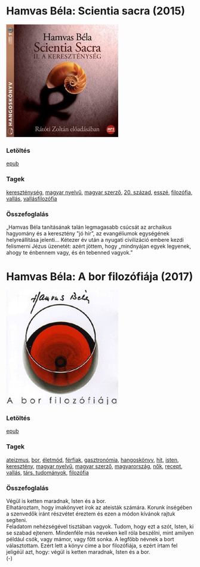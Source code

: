 # <a name="id_777">Hamvas Béla: Scientia sacra (2015)</a>
<img src="https://github.com/BercziSandor/calibre_lib/raw/main/libs/main/Hamvas%20Bela/Scientia%20sacra%20%28777%29/cover.jpg" alt="cover" width="300"/>

### Letöltés
[epub](https://github.com/BercziSandor/calibre_lib/raw/main/libs/main/Hamvas%20Bela/Scientia%20sacra%20%28777%29/Scientia%20sacra%20-%20Hamvas%20Bela.epub)

### Tagek
[kereszténység](https://github.com/berczisandor/calibre_lib/blob/main/libs/main/_tags/kereszt%c3%a9nys%c3%a9g.md), [magyar nyelvű](https://github.com/berczisandor/calibre_lib/blob/main/libs/main/_tags/magyar%20nyelv%c5%b1.md), [magyar szerző](https://github.com/berczisandor/calibre_lib/blob/main/libs/main/_tags/magyar%20szerz%c5%91.md), [20. század](https://github.com/berczisandor/calibre_lib/blob/main/libs/main/_tags/20.%20sz%c3%a1zad.md), [esszé](https://github.com/berczisandor/calibre_lib/blob/main/libs/main/_tags/essz%c3%a9.md), [filozófia](https://github.com/berczisandor/calibre_lib/blob/main/libs/main/_tags/filoz%c3%b3fia.md), [vallás](https://github.com/berczisandor/calibre_lib/blob/main/libs/main/_tags/vall%c3%a1s.md), [vallásfilozófia](https://github.com/berczisandor/calibre_lib/blob/main/libs/main/_tags/vall%c3%a1sfiloz%c3%b3fia.md)

### Összefoglalás
<p class="description">„Hamvas Béla tanításának talán legmagasabb csúcsát az archaikus hagyomány és a keresztény "jó hír”, az evangéliumok egységének helyreállítása jelenti… Kétezer év után a nyugati civilizáció embere kezdi felismerni Jézus üzenetét: azért jöttem, hogy „mindnyájan egyek legyenek, ahogy te énbennem vagy, és én tebenned vagyok.”</p>


# <a name="id_776">Hamvas Béla: A bor filozófiája (2017)</a>
<img src="https://github.com/BercziSandor/calibre_lib/raw/main/libs/main/Hamvas%20Bela/A%20bor%20filozofiaja%20%28776%29/cover.jpg" alt="cover" width="300"/>

### Letöltés
[epub](https://github.com/BercziSandor/calibre_lib/raw/main/libs/main/Hamvas%20Bela/A%20bor%20filozofiaja%20%28776%29/A%20bor%20filozofiaja%20-%20Hamvas%20Bela.epub)

### Tagek
[ateizmus](https://github.com/berczisandor/calibre_lib/blob/main/libs/main/_tags/ateizmus.md), [bor](https://github.com/berczisandor/calibre_lib/blob/main/libs/main/_tags/bor.md), [életmód](https://github.com/berczisandor/calibre_lib/blob/main/libs/main/_tags/%c3%a9letm%c3%b3d.md), [férfiak](https://github.com/berczisandor/calibre_lib/blob/main/libs/main/_tags/f%c3%a9rfiak.md), [gasztronómia](https://github.com/berczisandor/calibre_lib/blob/main/libs/main/_tags/gasztron%c3%b3mia.md), [hangoskönyv](https://github.com/berczisandor/calibre_lib/blob/main/libs/main/_tags/hangosk%c3%b6nyv.md), [hit](https://github.com/berczisandor/calibre_lib/blob/main/libs/main/_tags/hit.md), [isten](https://github.com/berczisandor/calibre_lib/blob/main/libs/main/_tags/isten.md), [keresztény](https://github.com/berczisandor/calibre_lib/blob/main/libs/main/_tags/kereszt%c3%a9ny.md), [magyar nyelvű](https://github.com/berczisandor/calibre_lib/blob/main/libs/main/_tags/magyar%20nyelv%c5%b1.md), [magyar szerző](https://github.com/berczisandor/calibre_lib/blob/main/libs/main/_tags/magyar%20szerz%c5%91.md), [magyarország](https://github.com/berczisandor/calibre_lib/blob/main/libs/main/_tags/magyarorsz%c3%a1g.md), [nők](https://github.com/berczisandor/calibre_lib/blob/main/libs/main/_tags/n%c5%91k.md), [recept](https://github.com/berczisandor/calibre_lib/blob/main/libs/main/_tags/recept.md), [vallás](https://github.com/berczisandor/calibre_lib/blob/main/libs/main/_tags/vall%c3%a1s.md), [társ. tudományok](https://github.com/berczisandor/calibre_lib/blob/main/libs/main/_tags/t%c3%a1rs.%20tudom%c3%a1nyok.md), [filozófia](https://github.com/berczisandor/calibre_lib/blob/main/libs/main/_tags/filoz%c3%b3fia.md)

### Összefoglalás
<div>
<p>Végül is ketten maradnak, Isten és a bor.<br>Elhatároztam, hogy imakönyvet írok az ateisták számára. Korunk ínségében a szenvedők iránt részvétet éreztem és ezen a módon kívánok rajtuk segíteni.<br>Feladatom nehézségével tisztában vagyok. Tudom, hogy ezt a szót, Isten, ki se szabad ejtenem. Mindenféle más neveken kell róla beszélni, mint amilyen például csók, vagy mámor, vagy főtt sonka. A legfőbb névnek a bort választottam. Ezért lett a könyv címe a bor filozófiája, s ezért írtam fel jeligéül azt, hogy: végül is ketten maradnak, Isten és a bor.<br>(-)</p></div>


